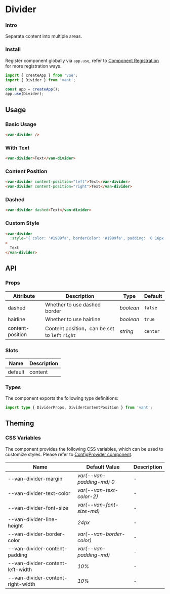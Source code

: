 # Divider

### Intro

Separate content into multiple areas.

### Install

Register component globally via `app.use`, refer to [Component Registration](#/en-US/advanced-usage#zu-jian-zhu-ce) for more registration ways.

```js
import { createApp } from 'vue';
import { Divider } from 'vant';

const app = createApp();
app.use(Divider);
```

## Usage

### Basic Usage

```html
<van-divider />
```

### With Text

```html
<van-divider>Text</van-divider>
```

### Content Position

```html
<van-divider content-position="left">Text</van-divider>
<van-divider content-position="right">Text</van-divider>
```

### Dashed

```html
<van-divider dashed>Text</van-divider>
```

### Custom Style

```html
<van-divider
  :style="{ color: '#1989fa', borderColor: '#1989fa', padding: '0 16px' }"
>
  Text
</van-divider>
```

## API

### Props

| Attribute | Description | Type | Default |
| --- | --- | --- | --- |
| dashed | Whether to use dashed border | _boolean_ | `false` |
| hairline | Whether to use hairline | _boolean_ | `true` |
| content-position | Content position，can be set to `left` `right` | _string_ | `center` |

### Slots

| Name    | Description |
| ------- | ----------- |
| default | content     |

### Types

The component exports the following type definitions:

```ts
import type { DividerProps, DividerContentPosition } from 'vant';
```

## Theming

### CSS Variables

The component provides the following CSS variables, which can be used to customize styles. Please refer to [ConfigProvider component](#/en-US/config-provider).

| Name                              | Default Value             | Description |
| --------------------------------- | ------------------------- | ----------- |
| --van-divider-margin              | _var(--van-padding-md) 0_ | -           |
| --van-divider-text-color          | _var(--van-text-color-2)_ | -           |
| --van-divider-font-size           | _var(--van-font-size-md)_ | -           |
| --van-divider-line-height         | _24px_                    | -           |
| --van-divider-border-color        | _var(--van-border-color)_ | -           |
| --van-divider-content-padding     | _var(--van-padding-md)_   | -           |
| --van-divider-content-left-width  | _10%_                     | -           |
| --van-divider-content-right-width | _10%_                     | -           |
